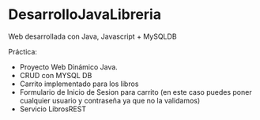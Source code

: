 # DesarrolloJavaLibreria
Web desarrollada con Java, Javascript + MySQLDB

Práctica:
- Proyecto Web Dinámico Java.
- CRUD con MYSQL DB 
- Carrito implementado para los libros
- Formulario de Inicio de Sesion para carrito (en este caso puedes poner cualquier usuario y contraseña ya que no la validamos)
- Servicio LibrosREST